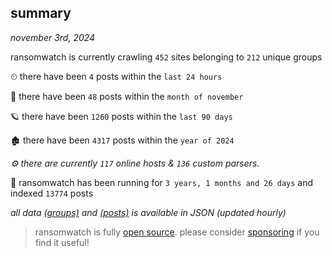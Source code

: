 
## summary
_november 3rd, 2024_

ransomwatch is currently crawling `452` sites belonging to `212` unique groups

⏲ there have been `4` posts within the `last 24 hours`

🦈 there have been `48` posts within the `month of november`

🪐 there have been `1260` posts within the `last 90 days`

🏚 there have been `4317` posts within the `year of 2024`

_⚙️ there are currently `117` online hosts & `136` custom parsers._

🦕 ransomwatch has been running for `3 years, 1 months and 26 days` and indexed `13774` posts

_all data  [(groups)](http://ransomwhat.telemetry.ltd/groups) and [(posts)](http://ransomwhat.telemetry.ltd/posts) is available in JSON (updated hourly)_

> ransomwatch is fully [open source](https://github.com/joshhighet/ransomwatch#ransomwatch--). please consider [sponsoring](https://github.com/sponsors/joshhighet) if you find it useful!
